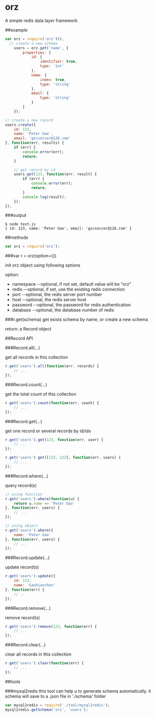 orz
===

A simple redis data layer framework

##example

``` js
var orz = require('orz')(),
  // create a new schema
	users = orz.get('name', {
		properties: {
			id: {
				identifier: true,
				type: 'int'
			},
			name: {
				index: true,
				type: 'string'
			},
			email: {
				type: 'string'
			}
		}
	});

// create a new record
users.create({
	id: 123,
	name: 'Peter Gao',
	email: 'gxcsoccer@126.com'
}, function(err, results) {
	if (err) {
		console.error(err);
		return;
	}

	// get record by id
	users.get(123, function(err, result) {
		if (err) {
			console.error(err);
			return;
		}
		console.log(result);
	});
});
```
###output

```
$ node test.js
{ id: 123, name: 'Peter Gao', email: 'gxcsoccer@126.com' }
```

##methods

``` js
var orz = require('orz');
```

###var r = orz(option={})

init orz object using following options

option:
* namespace 	--optional, if not set, default value will be "orz"
* redis	 	--optional, if set, use the existing redis connection
* port	 	--optional, the redis server port number
* host		--optional, the redis server host
* password	--optional, the password for redis authentication
* database	--optional, the database number of redis

###r.get(schema)
get exists schema by name, or create a new schema

return: a Record object


##Record API

###Record.all(...)

get all records in this collection
``` js
r.get('users').all(function(err, records) {
	// ...
});
```

###Record.count(...)

get the total count of this collection
``` js
r.get('users').count(function(err, count) {
	// ...
});
```

###Record.get(...)

get one record or several records by id/ids
``` js
r.get('users').get(123, function(err, user) {
	// ...
});

r.get('users').get([123, 222], function(err, users) {
	// ...
});
```

###Record.where(...)

query record(s) 
``` js
// using function
r.get('users').where(function(u) {
	return u.name == 'Peter Gao'
}, function(err, users) {
	// ...
});

// using object
r.get('users').where({
	name: 'Pater Gao'
}, function(err, users) {
	// ...
});
```

###Record.update(...)

update record(s)
``` js
r.get('users').update({
	id: 123,
	name: 'GaoXiaochen'
}, function(err) {
	// ...
});
```

###Record.remove(...)

remove record(s)
``` js
r.get('users').remove(123, function(err) {
	// ...
});
```

###Record.clear(...)

clear all records in this collection
``` js
r.get('users').clear(function(err) {
	// ...
});
```

##tools

###mysql2redis
this tool can help u to generate schema automatically. it schema will save to a .json file in './schema' folder
``` js
var mysql2redis = require('./tool/mysql2redis');
mysql2redis.getSchema('orz', 'users');

```

